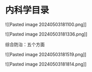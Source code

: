 # 内科学目录
![[Pasted image 20240503181100.png]]

![[Pasted image 20240503181336.png]]

综合防治：五个方面

![[Pasted image 20240503181519.png]]

![[Pasted image 20240503181814.png]]


